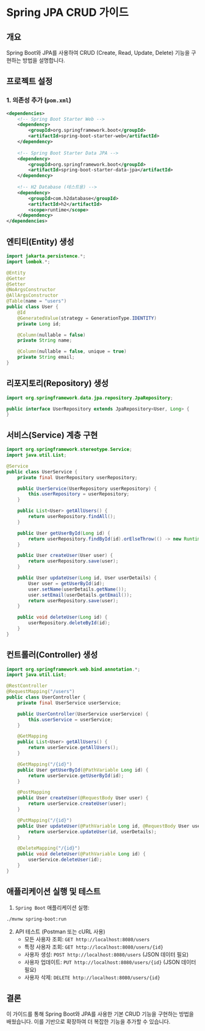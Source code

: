 # Spring JPA CRUD 가이드

## 개요
Spring Boot와 JPA를 사용하여 CRUD (Create, Read, Update, Delete) 기능을 구현하는 방법을 설명합니다.

## 프로젝트 설정
### 1. 의존성 추가 (`pom.xml`)
```xml
<dependencies>
    <!-- Spring Boot Starter Web -->
    <dependency>
        <groupId>org.springframework.boot</groupId>
        <artifactId>spring-boot-starter-web</artifactId>
    </dependency>
    
    <!-- Spring Boot Starter Data JPA -->
    <dependency>
        <groupId>org.springframework.boot</groupId>
        <artifactId>spring-boot-starter-data-jpa</artifactId>
    </dependency>
    
    <!-- H2 Database (테스트용) -->
    <dependency>
        <groupId>com.h2database</groupId>
        <artifactId>h2</artifactId>
        <scope>runtime</scope>
    </dependency>
</dependencies>
```

## 엔티티(Entity) 생성
```java
import jakarta.persistence.*;
import lombok.*;

@Entity
@Getter
@Setter
@NoArgsConstructor
@AllArgsConstructor
@Table(name = "users")
public class User {
    @Id
    @GeneratedValue(strategy = GenerationType.IDENTITY)
    private Long id;

    @Column(nullable = false)
    private String name;

    @Column(nullable = false, unique = true)
    private String email;
}
```

## 리포지토리(Repository) 생성
```java
import org.springframework.data.jpa.repository.JpaRepository;

public interface UserRepository extends JpaRepository<User, Long> {
}
```

## 서비스(Service) 계층 구현
```java
import org.springframework.stereotype.Service;
import java.util.List;

@Service
public class UserService {
    private final UserRepository userRepository;

    public UserService(UserRepository userRepository) {
        this.userRepository = userRepository;
    }

    public List<User> getAllUsers() {
        return userRepository.findAll();
    }

    public User getUserById(Long id) {
        return userRepository.findById(id).orElseThrow(() -> new RuntimeException("User not found"));
    }

    public User createUser(User user) {
        return userRepository.save(user);
    }

    public User updateUser(Long id, User userDetails) {
        User user = getUserById(id);
        user.setName(userDetails.getName());
        user.setEmail(userDetails.getEmail());
        return userRepository.save(user);
    }

    public void deleteUser(Long id) {
        userRepository.deleteById(id);
    }
}
```

## 컨트롤러(Controller) 생성
```java
import org.springframework.web.bind.annotation.*;
import java.util.List;

@RestController
@RequestMapping("/users")
public class UserController {
    private final UserService userService;

    public UserController(UserService userService) {
        this.userService = userService;
    }

    @GetMapping
    public List<User> getAllUsers() {
        return userService.getAllUsers();
    }

    @GetMapping("/{id}")
    public User getUserById(@PathVariable Long id) {
        return userService.getUserById(id);
    }

    @PostMapping
    public User createUser(@RequestBody User user) {
        return userService.createUser(user);
    }

    @PutMapping("/{id}")
    public User updateUser(@PathVariable Long id, @RequestBody User userDetails) {
        return userService.updateUser(id, userDetails);
    }

    @DeleteMapping("/{id}")
    public void deleteUser(@PathVariable Long id) {
        userService.deleteUser(id);
    }
}
```

## 애플리케이션 실행 및 테스트

1. `Spring Boot` 애플리케이션 실행:
```bash
./mvnw spring-boot:run
```

2. API 테스트 (Postman 또는 cURL 사용)
    - 모든 사용자 조회: `GET http://localhost:8080/users`
    - 특정 사용자 조회: `GET http://localhost:8080/users/{id}`
    - 사용자 생성: `POST http://localhost:8080/users` (JSON 데이터 필요)
    - 사용자 업데이트: `PUT http://localhost:8080/users/{id}` (JSON 데이터 필요)
    - 사용자 삭제: `DELETE http://localhost:8080/users/{id}`

## 결론
이 가이드를 통해 Spring Boot와 JPA를 사용한 기본 CRUD 기능을 구현하는 방법을 배웠습니다. 이를 기반으로 확장하여 더 복잡한 기능을 추가할 수 있습니다.


